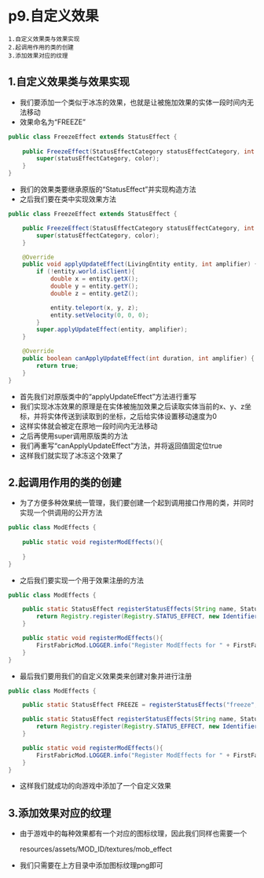 # p9.自定义效果

    1.自定义效果类与效果实现
    2.起调用作用的类的创建
    3.添加效果对应的纹理

## 1.自定义效果类与效果实现
- 我们要添加一个类似于冰冻的效果，也就是让被施加效果的实体一段时间内无法移动
- 效果命名为“FREEZE”
```java
public class FreezeEffect extends StatusEffect {
    
    public FreezeEffect(StatusEffectCategory statusEffectCategory, int color){
        super(statusEffectCategory, color);
    }
}
```
- 我们的效果类要继承原版的“StatusEffect”并实现构造方法
- 之后我们要在类中实现效果方法
```java
public class FreezeEffect extends StatusEffect {

    public FreezeEffect(StatusEffectCategory statusEffectCategory, int color){
        super(statusEffectCategory, color);
    }

    @Override
    public void applyUpdateEffect(LivingEntity entity, int amplifier) {
        if (!entity.world.isClient){
            double x = entity.getX();
            double y = entity.getY();
            double z = entity.getZ();

            entity.teleport(x, y, z);
            entity.setVelocity(0, 0, 0);
        }
        super.applyUpdateEffect(entity, amplifier);
    }

    @Override
    public boolean canApplyUpdateEffect(int duration, int amplifier) {
        return true;
    }
}
```
- 首先我们对原版类中的“applyUpdateEffect”方法进行重写
- 我们实现冰冻效果的原理是在实体被施加效果之后读取实体当前的x、y、z坐标，并将实体传送到读取到的坐标，之后给实体设置移动速度为0
- 这样实体就会被定在原地一段时间内无法移动
- 之后再使用super调用原版类的方法
- 我们再重写“canApplyUpdateEffect”方法，并将返回值固定位true
- 这样我们就实现了冰冻这个效果了


## 2.起调用作用的类的创建
- 为了方便多种效果统一管理，我们要创建一个起到调用接口作用的类，并同时实现一个供调用的公开方法
```java
public class ModEffects {
    
    public static void registerModEffects(){
        
    }
}
```
- 之后我们要实现一个用于效果注册的方法
```java
public class ModEffects {

    public static StatusEffect registerStatusEffects(String name, StatusEffect statusEffect){
        return Registry.register(Registry.STATUS_EFFECT, new Identifier(FirstFabricMod.MOD_ID, name), statusEffect);
    }

    public static void registerModEffects(){
        FirstFabricMod.LOGGER.info("Register ModEffects for " + FirstFabricMod.MOD_ID);
    }
}
```
- 最后我们要用我们的自定义效果类来创建对象并进行注册
```java
public class ModEffects {

    public static StatusEffect FREEZE = registerStatusEffects("freeze", new FreezeEffect(StatusEffectCategory.HARMFUL, 3124687));

    public static StatusEffect registerStatusEffects(String name, StatusEffect statusEffect){
        return Registry.register(Registry.STATUS_EFFECT, new Identifier(FirstFabricMod.MOD_ID, name), statusEffect);
    }

    public static void registerModEffects(){
        FirstFabricMod.LOGGER.info("Register ModEffects for " + FirstFabricMod.MOD_ID);
    }
}
```
- 这样我们就成功的向游戏中添加了一个自定义效果


## 3.添加效果对应的纹理
- 由于游戏中的每种效果都有一个对应的图标纹理，因此我们同样也需要一个


    resources/assets/MOD_ID/textures/mob_effect


- 我们只需要在上方目录中添加图标纹理png即可
